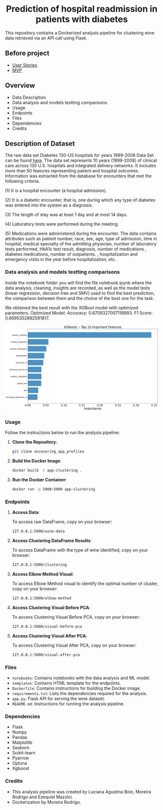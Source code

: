 # <h1 align=center> **Prediction of hospital readmission in patients with diabetes** </h1>

This repository contains a Dockerized analysis pipeline for clustering wine data retrieved via an API call using Flask.

## Before project
- [User Stories](https://docs.google.com/document/d/1_BqFKL66q6OwGESEL9LdnIFtoJ4ZN1XUMGONl5F3J0w/edit?usp=sharing)
- [MVP](https://docs.google.com/document/d/10j4t7Dm43bZ5p5VO0pc2pdTAf__GpJXO013awTWhf14/edit?usp=sharing)

## Overview
- Data Description
- Data analysis and models testting comparisons
- Usage
- Endpoints
- Files
- Dependencies
- Credits

## Description of Dataset
The raw data set Diabetes 130-US hospitals for years 1999-2008 Data Set can be found [here](https://archive.ics.uci.edu/ml/datasets/Diabetes+130-US+hospitals+for+years+1999-2008#). The data set represents 10 years (1999-2008) of clinical care across 130 U.S. hospitals and integrated delivery networks. It includes more than 50 features representing patient and hospital outcomes. Information was extracted from the database for encounters that met the following criteria.

(1) It is a hospital encounter (a hospital admission).

(2) It is a diabetic encounter, that is, one during which any type of diabetes was entered into the system as a diagnosis.

(3) The length of stay was at least 1 day and at most 14 days.

(4) Laboratory tests were performed during the meeting.

(5) Medications were administered during the encounter. The data contains attributes such as patient number, race, sex, age, type of admission, time in hospital, medical specialty of the admitting physician, number of laboratory tests performed, HbA1c test result, diagnosis, number of medications , diabetes medications, number of outpatients. , hospitalization and emergency visits in the year before hospitalization, etc.

### Data analysis and models testting comparisons

Inside the notebook folder you will find the file notebook.ipynb where the data analysis, cleaning, insights are recorded, as well as the model tests (linear regression, decision tree and SMV) used to find the best prediction, the comparison between them and the choice of the best one for the task.

We obtained the best result with the XGBoot model with optimized parameters. 
Optimized Model:
Accuracy:  0.6709327007116993.
F1 Score:  0.6695352892591817.

![XGBoost top 10 parameters](./images/XGBoostfeatures.png)

### Usage

Follow the instructions below to run the analysis pipeline:

1. **Clone the Repository**:

    ```bash
    git clone uncovering_app_profiles
    ```

2. **Build the Docker Image**:

    ```bash
    docker build -t app-clustering .
    ```

3. **Run the Docker Container**:

    ```bash
    docker run -p 5000:5000 app-clustering
    ```

### Endpoints

1. **Access Data**:

    To access raw DataFrame, copy on your browser:
    ```bash
    127.0.0.1:5000/wine-data
    ```

2. **Access Clustering DataFrame Results**:

    To access DataFrame with the type of wine identified, copy on your browser:
    ```bash
    127.0.0.1:5000/clustering
    ```

3. **Access Elbow Method Visual**:

    To access Elbow Method visual to identify the optimal number of cluster, copy on your browser:
    ```bash
    127.0.0.1:5000/elbow-method
    ```

4. **Access Clustering Visual Before PCA**:

    To access Clustering Visual Before PCA, copy on your browser:
    ```bash
    127.0.0.1:5000/visual-before-pca
    ```
5. **Access Clustering Visual After PCA**:

    To access Clustering Visual After PCA, copy on your browser:
    ```bash
    127.0.0.1:5000/visual-after-pca
    ```

### Files

- `notebooks`: Contains notebooks with the data analysis and ML model.
- `templates`: Contains HTML template for the endpoints.
- `Dockerfile`: Contains instructions for building the Docker image.
- `requirements.txt`: Lists the dependencies required for the analysis.
- `app.py`: Flask API for serving the wine dataset.
- `README.md`: Instructions for running the analysis pipeline.

### Dependencies

- Flask
- Numpy
- Pandas 
- Matplotlib
- Seaborn
- Scikit-learn
- Pyarrow
- Optuna
- Xgboost

### Credits

- This analysis pipeline was created by Luciana Agustina Bolo, Moreira Rodrigo and Ezequiel Mazzini.
- Dockerization by Moreira Rodrigo.
